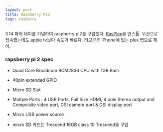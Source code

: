 ```yaml
---
layout: post
title: Raspberry Pi2
tags: rasberry
---
```


3.14 파이 데이를 기념하여 raspberry pi2를 구입했다. [RasPlex](http://www.rasplex.com/index.html)을
인스톨. 무선으로 접속했는데도 apple tv보다 속도가 빠르다. 리모콘은 iPhone에 있는 plex 앱으로 제어.

### rapsberry pi 2 spec

- Quad Core Broadcom BCM2836 CPU with 1GB Ram
- 40pin extended GPIO
- Micro SD Slot
- Multple Ports : 4 USB Ports, Full Size HDMI, 4 pole Stereo output and Compoisite video port, CSI
  camera port & DSI display port
- Micro USB power source

- micro SD 카드는 Trescend 16GB class 10 Trescend을 구입


